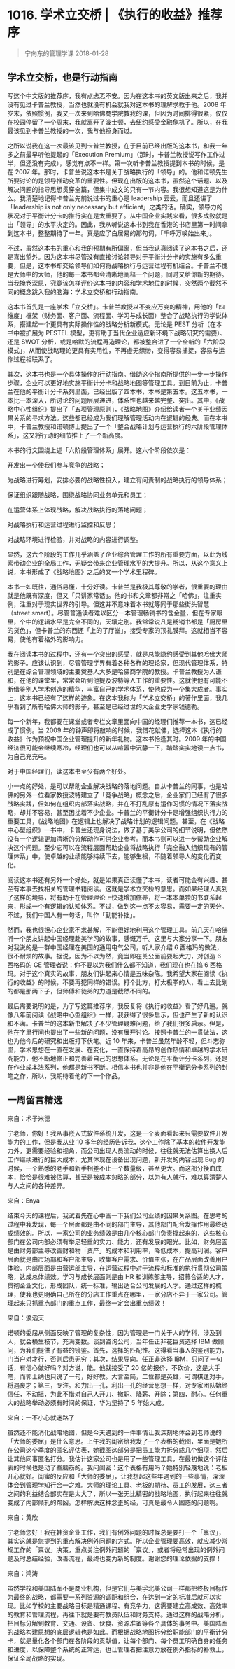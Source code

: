 # 1016. 学术立交桥 | 《执行的收益》推荐序
> 宁向东的管理学课
2018-01-28

## 学术立交桥，也是行动指南
写这个中文版的推荐序，我有点忐忑不安。因为在这本书的英文版出来之后，我并没有见过卡普兰教授，当然也就没有机会就我对这本书的理解求教于他。2008 年岁末，依照惯例，我又一次来到哈佛商学院教我的课，但因为时间排得很紧，仅仅在校园停留了一个周末，我就离开了波士顿，去纽约感受金融危机了。所以，在我最该见到卡普兰教授的一次，我与他擦身而过。

之所以说我在这一次最该见到卡普兰教授，在于目前已经出版的这本书，和我一年多之前最早听他提起的「Execution Premium」（那时，卡普兰教授说写作工作过半，但还没有完成），感觉有点不一样。第一次听卡普兰教授提到本书的时候，是在 2007 年。那时，卡普兰说这本书是关于战略执行的「领导」的。他和诺顿先生所要讨论的是领导推动变革的重要性。但现在出版的这本书，虽然这个话题、以及解决问题的指导思想贯穿全篇，但集中成文的只有一节内容。我很想知道这是为什么。我清楚地记得卡普兰先前说过书的重心是 leadership 云云，而且还讲了「leadership is not only necessary but efficient」之类的话。确实，领导力的状况对于平衡计分卡的推行实在是太重要了。从中国企业实践来看，很多成败就是由「领导」的水平决定的。因此，我从听说这本书到我在香港的书店里第一时间拿到这本书，整整期待了一年。真是应了白居易的那句词，「千呼万唤始出来」。

不过，虽然这本书的重心和我的预期有所偏离，但当我认真阅读了这本书之后，还是喜出望外。因为这本书尽管没有直接讨论领导对于平衡计分卡的实施有多么重要，但是，这本书却交给领导们如何将战略执行与运营过程有机结合。卡普兰不愧是大师中的大师，他的每一本书都会清晰地阐释一个问题，同时又给你新的期待。当我掩卷深思，究竟该怎样评价这本书的内容和学术地位的时候，突然两个截然不同的概念跳入我的脑海：学术立交桥和行动指南。

这本书首先是一座学术「立交桥」。卡普兰教授以不变应万变的精神，用他的「四维度」框架（财务面、客户面、流程面、学习与成长面）整合了战略执行的学说体系，搭建起一个更具有实际操作性的战略分析新模式。无论是 PEST 分析（在本书中被扩展为 PESTEL 模型，更有助于当代企业适应新环境下战略研究的需要）、还是 SWOT 分析，或是哈默的流程再造理论，都被整合进了一个全新的「六阶段模式」，从而使战略理论更具有实用性，不再虚无缥缈，变得容易捕捉，容易与运作过程相联系了。

其次，这本书也是一个具体操作的行动指南。借助这个指南所提供的一步一步操作步骤，企业可以更好地实施平衡计分卡和战略地图等管理工具。到目前为止，卡普兰在他的平衡计分卡系列里面，已经出版了四本书，本书是第五本。这五本书，一本比一本深入，所讨论的问题层层递进，体系性也越来越完整、突出。其中，《战略中心性组织》提出了「五项管理原则」，《战略地图》介绍给读者一个关于业绩因果关系的寻求方法。这些都已经成为我们理解管理活动内在逻辑的经典。而在本书中，卡普兰教授和诺顿博士提出了一个「整合战略计划与运营执行的六阶段管理体系」，这又将行动的细节推上了一个新高度。

本书的行文围绕上述「六阶段管理体系」展开。这六个阶段依次是：

开发出一个使我们参与竞争的战略；

为战略进行筹划，安排必要的战略性投入，建立有问责制的战略执行的领导体系；

保证组织跟随战略，围绕战略协同业务单元和员工；

在运营体系上体现战略，解决战略执行的落地问题；

对战略执行和运营过程进行监控和反思；

对战略环境进行检验，并对战略的内容进行调整。

显然，这六个阶段的工作几乎涵盖了企业综合管理工作的所有重要方面，以此为线索带动企业的全局工作，无疑会带来企业管理水平的大提升。所以，从这个意义上说，本书形成了《战略地图》之后的又一个学术里程碑。

本书一如既往，通俗易懂，十分好读。卡普兰是我极其尊敬的学者，很重要的理由就是他既有深度，但又「只讲家常话」。他的书和文章都非常之「哈佛」，注重实例，注重对于现实世界的引导。但这并不意味着本书就等同于那些街头智慧（street smart）。尽管普通读者难以区分一本管理畅销书的含金量，但在专家眼里，个中的逻辑水平是完全不同的，天壤之别。我常常说凡是畅销书都是「厨房里的货色」，但卡普兰的东西还「上的了厅堂」，接受专家的顶礼膜拜。这就相当不容易，使他有着格外的影响力。

我在阅读本书的过程中，还有一个突出的感受，就是总能隐约感受到其他哈佛大师的影子。应该认识到，尽管管理学界有着各种各样的理论家，但现代管理体系，特别是在综合管理领域的主要奠基人大多是哈佛商学院的教授。卡普兰教授为人谦和，在他的课堂里，常常会听到他提及波特等人工作的重要性。这就使他有可能不断借鉴别人学术创造的精华，丰富自己的学术体系，使他成为一个集大成者。事实上，这本书已经有了这样的迹象。在这本我称为「学术立交桥」的著作里面，我几乎看到了所有哈佛大师的影子，甚至是已经过世的大企业史学家钱德勒。

每一个新年，我都要在课堂或者专栏文章里面向中国的经理们推荐一本书，这已经成了惯例。当 2009 年的钟声即将敲响的时候，我借花献佛，选择这本《执行的收益》作为预祝中国企业管理提升的新年礼物。这本书恰逢其时。2009 年的中国经济很可能会继续寒冷，经理们也可以从喧嚣中沉静一下，踏踏实实地读一点书，为自己充充电。

对于中国经理们，读这本书至少有两个好处。

小一点的好处，是可以帮助企业解决战略的落地问题。自从卡普兰的同事，也是哈佛的另外一位看家教授波特建立了「竞争战略」概念之后，企业家们已经有了很多战略实践，但如何在组织内部落实战略，并在不打乱原有运作习惯的情况下落实战略，却并不容易，甚至困扰着不少企业。卡普兰的平衡计分卡是增强组织执行力的重要工具，《战略地图》在逻辑上也解决了战略计划的逻辑问题。甚至，在《战略中心型组织》一书中，卡普兰还现身说法，做了基于美孚公司的细节说明，但依然没有一个逻辑更加清晰的分解动作可供企业参考。而本书则可以进一步帮助企业解决这个问题。至少它可以在流程层面帮助企业将战略执行「完全融入组织现有的管理体系」中，使卓越的业绩能够持续下去，能够生根，不随着领导人的变化而变化。

阅读这本书还有另外一个好处，就是如果真正读懂了本书，读者可能会有兴趣、甚至有本事去找相关的管理书籍阅读。这就是学术立交桥的意思。而如果经理人真到了这样的境界，将有助于在管理理论上快速增加修养，将一本本单独的书联系起来，形成一个有逻辑的认知体系。不过，做到这一点不太容易，需要一定的天分。不过，我们中国人有一句话，叫作「勤能补拙」。

然而，我也很担心企业家不求甚解，不能很好地利用这个管理工具。前几天在哈佛听一个朋友讲起中国经理赴美学习的故事，感慨万千。这里与大家分享一下。朋友对我说的是一群中国经理在美国的通用电气公司，听人家介绍 6 西格玛的做法，很不耐烦的故事。据说，因为不以为然，竟当即在关公面前耍起大刀，对创造 6 西格玛的 GE 管理者说：你不要以为我们什么都不知道，我们现在也在搞 6 西格玛。对于这个真实的故事，朋友们讲起来心情是五味杂陈。我希望大家在阅读《执行的收益》的时候，不要再犯同样的错误。打个比方，打太极拳的人，看上去比划的都是那两下子，但师傅和徒弟的力道是截然不同的。

最后需要说明的是，为了写这篇推荐序，我反复将《执行的收益》看了好几遍。就像八年前阅读《战略中心型组织》一样，我获得了很多启示，但也产生了新的认识和不满。卡普兰的这本新书解决了不少管理疑难问题，给了我们很多启示。但是，他在字里行间也提出了一些新的问题，没有展开讨论。按照卡普兰的一贯做法，这也为他今后的研究和出版打下伏笔。近 10 年来，卡普兰虽然年龄不轻，但斗志弥坚，学术思想在一直在发展、在变化，一直保持着高昂的创作热情和卓越的学术研究能力，他不断地修正和完善着自己的思想体系。无论是在平衡计分卡系列，还是在作业成本法系列，他都是新书不断。相信本书也并非是他在平衡记分卡系列的封笔之作，所以，我期待着他的下一个作品。

## 一周留言精选
来自：术子米德

宁老师，你好！我从事嵌入式软件系统开发，这是一个表面看起来只需要软件开发能力的工作，但是我从业 10 多年的经历告诉我，这个工作除了基本的软件开发能力外，更需要经验和视角，而公司出现人员流动的时候，往往就无法估算出换人后工作继续进行的巨大成本，尤其体现在设备出现问题，新开发的内容出现 Bug 的时候，一个熟悉的老手和新手相差不止一个数量级，甚至更大。而这部分换血成本，恰恰是很难被估算，甚至是被成本忽略的部分，以为有人就行，难以算清楚人与人之间的各种差异。

来自：Enya

结束今天的课程后，我试着先在心中画一下我们公司业绩的因果关系图。在思考的过程中我发现，每一个层面都是由不同的部门主导，其他部门配合发挥作用最终达成绩效的。所以，一家公司的业务绩效是由几个核心部门负责撑起来的，这些核心部门在公司内部必须有举足轻重的实力、能力，还有发展的眼光。比如，财务层面是由财务部主导改善财和物「资产」的成本和利用率，降低成本，提高利润。客户层面就是由市场部和客户部主导，收集客户需求、价值主张，在产品层面改善用户体验。内部层面是由营运部主导，在运营过程中对于流程和标准的执行贯彻公司策略，达成总体绩效。学习与成长层面则是由 HR 和训练部主导，招募合适的人才，贯彻企业文化，形成团队，统一标准，输出适合公司发展的人才。通过这样的梳理，使我也更明确自己所在的分店工作重点在哪里，一家分店不异于一家公司。管理起来只抓重点部门的重点工作，最终一定会出重点绩效！

来自：浪滔天

诺顿的委屈从侧面反映了管理的复杂性，因为管理是一门关于人的学科，涉及到人，就会横生枝节，充满变数。谈到咨询公司，当年任正非花巨资选择 IBM 做顾问，为我们提供了有益的镜鉴。首先，选择的匹配性。这得看当事人的鉴别能力，门当户对才行，否则后患无穷；其次，结果导向。任正非选择 IBM，只问了一句话，有信心做好吗？对方说，能。他就接受了 20 亿的报价，不砍价，这是大手笔，而郭士纳也只说了一句，好好教。大言至简，二位都是英雄，可谓棋逢对手，将遇良才；第三，专注。和力出一孔，利出一孔的经营思想一样，对专家团队始终信任，不动摇，为此不惜对自己人开刀、撤职、降薪、开除；第四，耐心。任何重大的战略举动必须有时间的保证，华为坚持了 5 年始大成。

来自：一不小心就迷路了

虽然还不能消化战略地图，但是今天遇到的一件事情让我深刻地体会到老师说的「大师的委屈」是什么意思。上午我的闺密给我发了一个表格的截图，里面是她所在公司这个季度的匿名评估表，她截图这部分是把员工能力拆分成几个细项，然后让其他同事匿名打分。我估计这家公司也是用了一些管理工具，在最初做这个评估表的时候也是动了些脑筋的。我问闺密：这个表格有用吗？她特别轻蔑地说：老板开心就好。闺蜜的反应和「大师的委屈」，让我想起这些年遇到的一些事情，深深体会到管理学知行合一之难。大师的理论工具、老板的期待、员工的发展，这三者之间的利益结合部实在是太大了，所以一张无比精密的战略地图，执行起来往往就变成了内部倾轧的帮凶。怎样解决这种念歪的经，可真是最令人困惑的问题啊。

来自：黄欣

宁老师您好！我在韩资企业工作，我们有例外问题的时候总是要打一个「禀议」，其实这就是您提到的重点解决例外问题的方式。所以企业管理要高效，就应减少常规工作的「禀议」决策，重点关注例外问题的「禀议」，或者将经常出现的例外问题及时总结经验，改善流程，最终也变为新的制度。谢谢您的理论依据的支撑！

来自：鸿涛

虽然学校和美国陆军不是商业机构，但是它们与美孚北美公司一样都把终极目标作为最终的战略，都需要一系列资源的调配和组合，在达到一定的标准后就可以实现。比如学校的主要战略目标是精通课程、有竞争力，这需要建立高成效、高效率的教育和管理流程，再往下就是要有教员队伍和财务支持。通过这样的战略分析，把目标分解到教育、交通、设备、伙食、资源准备等各个具体的事务中。美国陆军的战略构建思想的底层逻辑也是如此。而根据战略地图拆分给职能部门的平衡计分卡，就是量化各个部门在各阶段的贡献值，让每个部门、每个员工明确自身的任务和进度，以保障整个系统的正常运，也让管理者把注意力放在例外指标的补救上，保证全局战略的实现。


